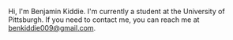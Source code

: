 Hi, I'm Benjamin Kiddie.
I'm currently a student at the University of Pittsburgh.
If you need to contact me, you can reach me at benkiddie009@gmail.com.
